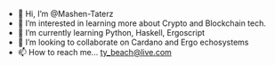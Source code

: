 - 👋 Hi, I’m @Mashen-Taterz
- 👀 I’m interested in learning more about Crypto and Blockchain tech.
- 🌱 I’m currently learning Python, Haskell, Ergoscript 
- 💞️ I’m looking to collaborate on Cardano and Ergo echosystems 
- 📫 How to reach me... ty_beach@live.com

<!---
Mashen-Taterz/Mashen-Taterz is a ✨ special ✨ repository because its `README.md` (this file) appears on your GitHub profile.
You can click the Preview link to take a look at your changes.
--->
